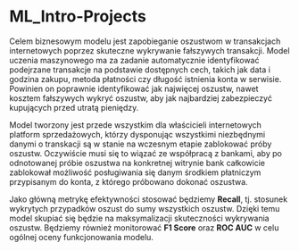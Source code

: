 # ML_Intro-Projects

Celem biznesowym modelu jest zapobieganie oszustwom w transakcjach internetowych poprzez skuteczne wykrywanie fałszywych transakcji. Model uczenia maszynowego ma za zadanie automatycznie identyfikować podejrzane transakcje na podstawie dostępnych cech, takich jak data i godzina zakupu, metoda płatności czy długość istnienia konta w serwisie. Powinien on poprawnie identyfikować jak najwięcej oszustw, nawet kosztem fałszywych wykryć oszustw, aby jak najbardziej zabezpieczyć kupujących przed utratą pieniędzy.

Model tworzony jest przede wszystkim dla właścicieli internetowych platform sprzedażowych, którzy dysponując wszystkimi niezbędnymi danymi o transkacji są w stanie na wczesnym etapie zablokować próby oszustw. Oczywiście musi się to wiązać ze współpracą z bankami, aby po odnotowanej próbie oszustwa na konkretnej witrynie bank całkowicie zablokował możliwość posługiwania się danym środkiem płatniczym przypisanym do konta, z którego próbowano dokonać oszustwa.

Jako główną metrykę efektywności stosować będziemy **Recall**, tj. stosunek wykrytych przypadków oszust do sumy wszystkich oszustw. Dzięki temu model skupiać się będzie na maksymalizacji skuteczności wykrywania oszustw. Będziemy również monitorować **F1 Score** oraz **ROC AUC** w celu ogólnej oceny funkcjonowania modelu.



 

